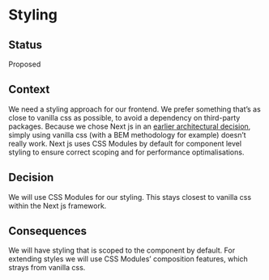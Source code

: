 <!-- @license CC0-1.0 -->

# Styling

## Status

Proposed

## Context

We need a styling approach for our frontend.
We prefer something that’s as close to vanilla css as possible, to avoid a dependency on third-party packages.
Because we chose Next js in an [earlier architectural decision](./0001-library-and-framework.md),
simply using vanilla css (with a BEM methodology for example) doesn’t really work.
Next js uses CSS Modules by default for component level styling to ensure correct scoping and for performance optimalisations.

## Decision

We will use CSS Modules for our styling. This stays closest to vanilla css within the Next js framework.

## Consequences

We will have styling that is scoped to the component by default.
For extending styles we will use CSS Modules’ composition features, which strays from vanilla css.

